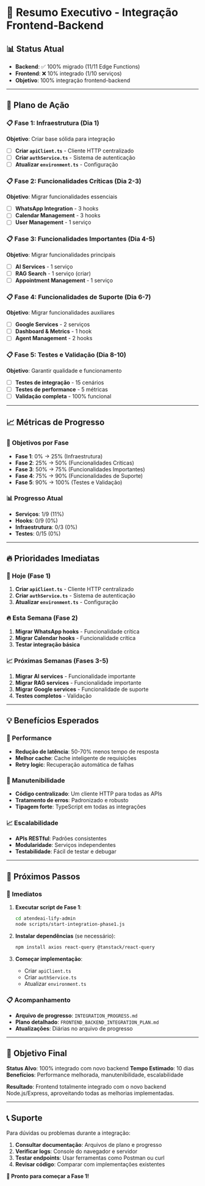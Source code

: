 # 🎯 Resumo Executivo - Integração Frontend-Backend

## 📊 Status Atual
- **Backend**: ✅ 100% migrado (11/11 Edge Functions)
- **Frontend**: ❌ 10% integrado (1/10 serviços)
- **Objetivo**: 100% integração frontend-backend

---

## 🚀 Plano de Ação

### 📋 Fase 1: Infraestrutura (Dia 1)
**Objetivo**: Criar base sólida para integração
- [ ] **Criar `apiClient.ts`** - Cliente HTTP centralizado
- [ ] **Criar `authService.ts`** - Sistema de autenticação  
- [ ] **Atualizar `environment.ts`** - Configuração

### 📋 Fase 2: Funcionalidades Críticas (Dia 2-3)
**Objetivo**: Migrar funcionalidades essenciais
- [ ] **WhatsApp Integration** - 3 hooks
- [ ] **Calendar Management** - 3 hooks
- [ ] **User Management** - 1 serviço

### 📋 Fase 3: Funcionalidades Importantes (Dia 4-5)
**Objetivo**: Migrar funcionalidades principais
- [ ] **AI Services** - 1 serviço
- [ ] **RAG Search** - 1 serviço (criar)
- [ ] **Appointment Management** - 1 serviço

### 📋 Fase 4: Funcionalidades de Suporte (Dia 6-7)
**Objetivo**: Migrar funcionalidades auxiliares
- [ ] **Google Services** - 2 serviços
- [ ] **Dashboard & Metrics** - 1 hook
- [ ] **Agent Management** - 2 hooks

### 📋 Fase 5: Testes e Validação (Dia 8-10)
**Objetivo**: Garantir qualidade e funcionamento
- [ ] **Testes de integração** - 15 cenários
- [ ] **Testes de performance** - 5 métricas
- [ ] **Validação completa** - 100% funcional

---

## 📈 Métricas de Progresso

### 🎯 Objetivos por Fase
- **Fase 1**: 0% → 25% (Infraestrutura)
- **Fase 2**: 25% → 50% (Funcionalidades Críticas)
- **Fase 3**: 50% → 75% (Funcionalidades Importantes)
- **Fase 4**: 75% → 90% (Funcionalidades de Suporte)
- **Fase 5**: 90% → 100% (Testes e Validação)

### 📊 Progresso Atual
- **Serviços**: 1/9 (11%)
- **Hooks**: 0/9 (0%)
- **Infraestrutura**: 0/3 (0%)
- **Testes**: 0/15 (0%)

---

## 🔥 Prioridades Imediatas

### 🚀 Hoje (Fase 1)
1. **Criar `apiClient.ts`** - Cliente HTTP centralizado
2. **Criar `authService.ts`** - Sistema de autenticação
3. **Atualizar `environment.ts`** - Configuração

### 🔥 Esta Semana (Fase 2)
1. **Migrar WhatsApp hooks** - Funcionalidade crítica
2. **Migrar Calendar hooks** - Funcionalidade crítica
3. **Testar integração básica**

### 📈 Próximas Semanas (Fases 3-5)
1. **Migrar AI services** - Funcionalidade importante
2. **Migrar RAG services** - Funcionalidade importante
3. **Migrar Google services** - Funcionalidade de suporte
4. **Testes completos** - Validação

---

## 💡 Benefícios Esperados

### 🚀 Performance
- **Redução de latência**: 50-70% menos tempo de resposta
- **Melhor cache**: Cache inteligente de requisições
- **Retry logic**: Recuperação automática de falhas

### 🔧 Manutenibilidade
- **Código centralizado**: Um cliente HTTP para todas as APIs
- **Tratamento de erros**: Padronizado e robusto
- **Tipagem forte**: TypeScript em todas as integrações

### 📈 Escalabilidade
- **APIs RESTful**: Padrões consistentes
- **Modularidade**: Serviços independentes
- **Testabilidade**: Fácil de testar e debugar

---

## 🎯 Próximos Passos

### 🚀 Imediatos
1. **Executar script de Fase 1**:
   ```bash
   cd atendeai-lify-admin
   node scripts/start-integration-phase1.js
   ```

2. **Instalar dependências** (se necessário):
   ```bash
   npm install axios react-query @tanstack/react-query
   ```

3. **Começar implementação**:
   - Criar `apiClient.ts`
   - Criar `authService.ts`
   - Atualizar `environment.ts`

### 📋 Acompanhamento
- **Arquivo de progresso**: `INTEGRATION_PROGRESS.md`
- **Plano detalhado**: `FRONTEND_BACKEND_INTEGRATION_PLAN.md`
- **Atualizações**: Diárias no arquivo de progresso

---

## 🎉 Objetivo Final

**Status Alvo**: 100% integrado com novo backend
**Tempo Estimado**: 10 dias
**Benefícios**: Performance melhorada, manutenibilidade, escalabilidade

**Resultado**: Frontend totalmente integrado com o novo backend Node.js/Express, aproveitando todas as melhorias implementadas.

---

## 📞 Suporte

Para dúvidas ou problemas durante a integração:
1. **Consultar documentação**: Arquivos de plano e progresso
2. **Verificar logs**: Console do navegador e servidor
3. **Testar endpoints**: Usar ferramentas como Postman ou curl
4. **Revisar código**: Comparar com implementações existentes

**🚀 Pronto para começar a Fase 1!** 